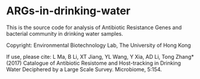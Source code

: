 # ARGs-in-drinking-water

This is the source code for analysis of Antibiotic Resistance Genes and bacterial community in drinking water samples.

Copyright: Environmental Biotechnology Lab, The University of Hong Kong

If use, please cite: L Ma, B Li, XT Jiang, YL Wang, Y Xia, AD Li, Tong Zhang* (2017) Catalogue of Antibiotic Resistome and Host-tracking in Drinking Water Deciphered by a Large Scale Survey. Microbiome, 5:154. 

